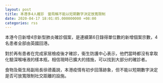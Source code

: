 ```yaml
---
layout: post
title: 本港多4人確診　當局稱不能以短期數字決定放寬限制
date: 2020-04-17 18:01:05.000000000 +08:00
categories: rss
---
```


本港今日新增4宗新型肺炎確診個案，是連續第6日錄得單位數的新增個案宗數，4名患者全部由英國回港。

對於再有患者在完成家居檢疫後才確診，衞生防護中心表示，他們當時都沒有拿取化驗深喉唾液的樣本瓶，相信現時已擴大的措施，可以找到大部分的確診者。

食物及衞生局副局長徐德義說，本港疫情有初步回落跡象，但不能以短期數字決定是否可放寬限制社交距離的設施。
